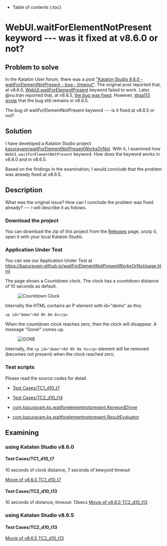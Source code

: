 - Table of contents
{:toc}

# WebUI.waitForElementNotPresent keyword --- was it fixed at v8.6.0 or not?

## Problem to solve

In the Katalon User forum, there was a post
["Katalon Studio 8.6.0 - waitForElementNotPresent - bug - timeout"](https://forum.katalon.com/t/katalon-studio-8-6-0-waitforelementnotpresent-bug-timeout/85476). The original post reported that, at v8.6.0, [WebUI.waitForElementPresent](https://docs.katalon.com/docs/create-tests/keywords/keyword-description-in-katalon-studio/web-ui-keywords/webui-wait-for-element-not-present) keyword failed to work. Later, @vu.tran reported that, at v8.6.5, [the bug was fixed](https://forum.katalon.com/t/katalon-studio-8-6-0-waitforelementnotpresent-bug-timeout/85476/30). However, [@qa113 wrote](https://forum.katalon.com/t/katalon-studio-8-6-0-waitforelementnotpresent-bug-timeout/85476/31) that the bug still remains in v8.6.5.

The bug of waitForElementNotPresent keyword --- is it fixed at v8.6.5 or not?

## Solution

I have developed a Katalon Studio project [kazurayam/waitForElementNotPresentWorksOrNot](https://github.com/kazurayam/waitForElementNotPresentWorksOrNot). With it, I examined how `WebUI.waitForElementNotPresent` keyword. How does the keyword works in v8.6.0 and in v8.6.5.

Based on the findings in the examination, I would conclude that the problem was already fixed at v8.6.5.

## Description

What was the original issue? How can I conclude the problem was fixed already? --- I will describe it as follows.

### Download the project

You can download the zip of this project from the [Releases](https://github.com/kazurayam/waitForElementNotPresentWorksOrNot/releases) page, unzip it, open it with your local Katalon Studio.

### Application Under Test

You can see our Application Under Test at <https://kazurayam.github.io/waitForElementNotPresentWorksOrNot/page.html>

The page shows a Countdown clock. The clock has a countdown distance of 10 seconds as default.

<figure>
<img src="https://kazurayam.github.io/waitForElementNotPresentWorksOrNot/images/AUT_countDownClock.png" alt="Countdown Clock" />
</figure>

Internally the HTML contains an P element with id="demo" as this:

    <p id="demo">0d 0h 0m 8s</p>

When the countdown clock reaches zero, then the clock will disappear. A message "Gone!" comes up.

<figure>
<img src="https://kazurayam.github.io/waitForElementNotPresentWorksOrNot/images/AUT_gone.png" alt="GONE" />
</figure>

Internally, the `<p id="demo">0d 0h 0m Xs</p>` element will be removed (becomes not present) when the clock reached zero.

### Test scripts

Please read the source codes for detail.

-   [Test Cases/TC1\_d10\_t7](https://github.com/kazurayam/waitForElementNotPresentWorksOrNot/blob/master/Scripts/TC1_d10_t7/Script1693013953158.groovy)

-   [Test Cases/TC2\_d10\_t14](https://github.com/kazurayam/waitForElementNotPresentWorksOrNot/blob/master/Scripts/TC2_d10_t13/Script1693013995141.groovy)

-   [com.kazurayam.ks.waitforelementnotpresent.KeywordDriver](https://github.com/kazurayam/waitForElementNotPresentWorksOrNot/blob/master/Keywords/com/kazurayam/ks/waitforelementnotpresent/KeywordDriver.groovy)

-   [com.kazurayam.ks.waitforelementnotpresent.ResultEvaluator](https://github.com/kazurayam/waitForElementNotPresentWorksOrNot/blob/master/Keywords/com/kazurayam/ks/waitforelementnotpresent/ResultEvaluator.groovy)

## Examining

### using Katalon Studio v8.6.0

#### Test Cases/TC1\_d10\_t7

10 seconds of clock distance, 7 seconds of kewyord timeout

[Movie of v8.6.0 TC1\_d10\_t7](https://youtu.be/SMwrdctzoV4)

#### Test Cases/TC2\_d10\_t13

10 seconds of distance, timeout: 13secs
[Movie of v8.6.0 TC2\_d10\_t13](https://youtu.be/Wx_MCK0QnMk)

### using Katalon Studio v8.6.5

#### Test Cases/TC2\_d10\_t13

[Movie of v8.6.5 TC2\_d10\_t13](https://youtu.be/jY1ESJ1H21w)
